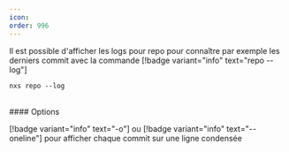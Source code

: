 ```yaml
---
icon: 
order: 996
---
```

Il est possible d'afficher les logs pour repo pour connaître par exemple les derniers commit avec la commande [!badge variant="info" text="repo --log"]

```console
nxs repo --log
```

<br>
#### Options

[!badge variant="info" text="-o"] ou [!badge variant="info" text="--oneline"] pour afficher chaque commit sur une ligne condensée
